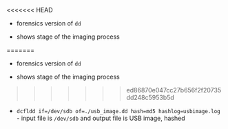 <<<<<<< HEAD
- forensics version of `dd`

- shows stage of the imaging process

=======
- forensics version of `dd`

- shows stage of the imaging process

>>>>>>> ed86870e047cc27b656f2f20735dd248c5953b5d
- `dcfldd if=/dev/sdb of=./usb_image.dd hash=md5 hashlog=usbimage.log` - input file is `/dev/sdb` and output file is USB image, hashed